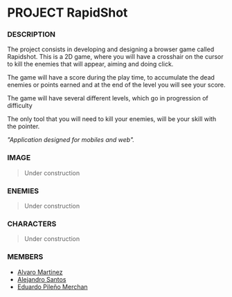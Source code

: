 # PROJECT RapidShot

### DESCRIPTION

The project consists in developing and designing a browser game called Rapidshot. This is a 2D game, where you will have a crosshair on the cursor to kill the enemies that will appear, aiming and doing click.

The game will have a score during the play time, to accumulate the dead enemies or points earned and at the end of the level you will see your score.

The game will have several different levels, which go in progression of difficulty

The only tool that you will need to kill your enemies, will be your skill with the pointer.


*"Application designed for mobiles and web".*



### IMAGE

>Under construction



### ENEMIES

>Under construction



### CHARACTERS

>Under construction



### MEMBERS 

* [Alvaro Martinez](https://github.com/AlvaroMartinez123)
* [Alejandro Santos](https://github.com/AlejandroSantosS)
* [Eduardo Pileño Merchan](https://github.com/pile633)
